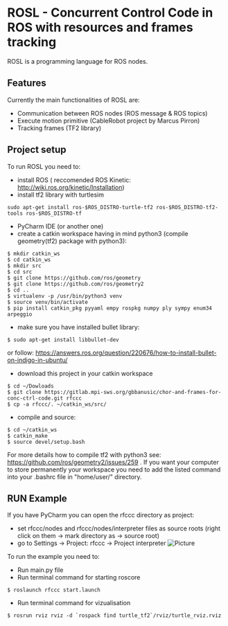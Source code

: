 # ROSL - Concurrent Control Code in ROS with resources and frames tracking

ROSL is a programming language for ROS nodes.

## Features

Currently the main functionalities of ROSL are:
* Communication between ROS nodes (ROS message & ROS topics)
* Execute motion primitive (CableRobot project by Marcus Pirron)
* Tracking frames (TF2 library)

## Project setup

To run ROSL you need to:

* install ROS ( reccomended ROS Kinetic: http://wiki.ros.org/kinetic/Installation)
* install tf2 library with turtlesim 


```
sudo apt-get install ros-$ROS_DISTRO-turtle-tf2 ros-$ROS_DISTRO-tf2-tools ros-$ROS_DISTRO-tf
```

* PyCharm IDE (or another one)
* create a catkin workspace having in mind python3 (compile geometry(tf2) package with python3):

```
$ mkdir catkin_ws
$ cd catkin_ws
$ mkdir src
$ cd src 
$ git clone https://github.com/ros/geometry
$ git clone https://github.com/ros/geometry2
$ cd ..
$ virtualenv -p /usr/bin/python3 venv
$ source venv/bin/activate
$ pip install catkin_pkg pyyaml empy rospkg numpy ply sympy enum34 arpeggio
```

* make sure you have installed bullet library:

```
$ sudo apt-get install libbullet-dev
```

or follow: https://answers.ros.org/question/220676/how-to-install-bullet-on-indigo-in-ubuntu/

* download this project in your catkin workspace

```
$ cd ~/Dowloads
$ git clone https://gitlab.mpi-sws.org/gbbanusic/chor-and-frames-for-conc-ctrl-code.git rfccc
$ cp -a rfccc/. ~/catkin_ws/src/
```

* compile and source:

```
$ cd ~/catkin_ws
$ catkin_make
$ source devel/setup.bash
```

For more details how to compile tf2 with python3 see: https://github.com/ros/geometry2/issues/259 .
If you want your computer to store permanently your workspace you need to add the
listed command into your .bashrc file in "home/user/" directory.


## RUN Example

If you have PyCharm you can open the rfccc directory as project:
* set rfccc/nodes and rfccc/nodes/interpreter files as source roots (right click on them -> mark directory as -> source root)
* go to Settings -> Project: rfccc -> Project interpreter ![Picture](https://gitlab.mpi-sws.org/gbbanusic/chor-and-frames-for-conc-ctrl-code/blob/master/readme/set_venv.png)


To run the example you need to:

* Run main.py file
* Run terminal command for starting roscore

```
$ roslaunch rfccc start.launch
```

* Run terminal command for vizualisation

```
$ rosrun rviz rviz -d `rospack find turtle_tf2`/rviz/turtle_rviz.rviz
```

